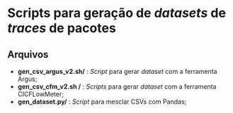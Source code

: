 # Scripts para geração de _datasets_ de _traces_ de pacotes

## Arquivos
- **gen_csv_argus_v2.sh/** : _Script_ para gerar _dataset_ com a ferramenta Argus;
- **gen_csv_cfm_v2.sh /** : _Scripts_ para gerar _dataset_ com a ferramenta CICFLowMeter;
- **gen_dataset.py/** : _Script_ para mesclar CSVs com Pandas;
